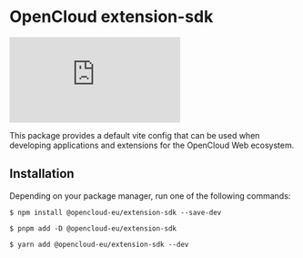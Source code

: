 # OpenCloud extension-sdk

[![Matrix](https://img.shields.io/matrix/opencloud%3Amatrix.org?logo=matrix)](https://app.element.io/#/room/#opencloud:matrix.org)

This package provides a default vite config that can be used when developing applications and extensions for the OpenCloud Web ecosystem.

## Installation

Depending on your package manager, run one of the following commands:

```
$ npm install @opencloud-eu/extension-sdk --save-dev

$ pnpm add -D @opencloud-eu/extension-sdk

$ yarn add @opencloud-eu/extension-sdk --dev
```
